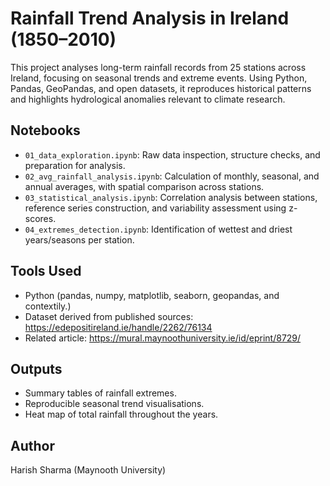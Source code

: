 # Rainfall Trend Analysis in Ireland (1850–2010)

This project analyses long-term rainfall records from 25 stations across Ireland, focusing on seasonal trends and extreme events. Using Python, Pandas, GeoPandas, and open datasets, it reproduces historical patterns and highlights hydrological anomalies relevant to climate research.

## Notebooks

- `01_data_exploration.ipynb`: Raw data inspection, structure checks, and preparation for analysis.
- `02_avg_rainfall_analysis.ipynb`: Calculation of monthly, seasonal, and annual averages, with spatial comparison across stations. 
- `03_statistical_analysis.ipynb`: Correlation analysis between stations, reference series construction, and variability assessment using z-scores. 
- `04_extremes_detection.ipynb`: Identification of wettest and driest years/seasons per station.


## Tools Used
- Python (pandas, numpy, matplotlib, seaborn, geopandas, and contextily.)
- Dataset derived from published sources: https://edepositireland.ie/handle/2262/76134
- Related article: https://mural.maynoothuniversity.ie/id/eprint/8729/

## Outputs
- Summary tables of rainfall extremes.
- Reproducible seasonal trend visualisations.
- Heat map of total rainfall throughout the years.

## Author
Harish Sharma (Maynooth University)
